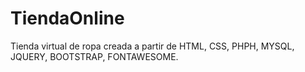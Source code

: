 # TiendaOnline
Tienda virtual de ropa creada a partir de HTML, CSS, PHPH, MYSQL, JQUERY, BOOTSTRAP, FONTAWESOME.
